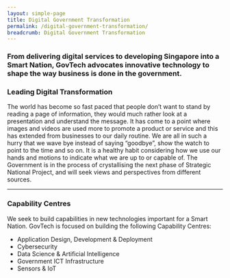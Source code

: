 ```yaml
---
layout: simple-page
title: Digital Government Transformation
permalink: /digital-government-transformation/
breadcrumb: Digital Government Transformation
---
```


### From delivering digital services to developing Singapore into a Smart Nation, GovTech advocates innovative technology to shape the way business is done in the government.

### **Leading Digital Transformation**

The world has become so fast paced that people don’t want to stand by reading a page of information, they would much rather look at a presentation and understand the message. It has come to a point where images and videos are used more to promote a product or service and this has extended from businesses to our daily routine. We are all in such a hurry that we wave bye instead of saying “goodbye”, show the watch to point to the time and so on. It is a healthy habit considering how we use our hands and motions to indicate what we are up to or capable of. The Government is in the process of crystallising the next phase of Strategic National Project, and will seek views and perspectives from different sources.

---

### **Capability Centres**

We seek to build capabilities in new technologies important for a Smart Nation. GovTech is focused on building the following Capability Centres: 

* Application Design, Development & Deployment
* Cybersecurity
* Data Science & Artificial Intelligence
* Government ICT Infrastructure
* Sensors & IoT
